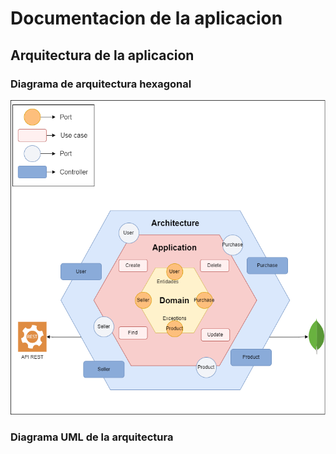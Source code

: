 # Documentacion de la aplicacion

## Arquitectura de la aplicacion

### Diagrama de arquitectura hexagonal

![hexagonal architecture](/doc/Hexagonal%20architecture.png)

### Diagrama UML de la arquitectura